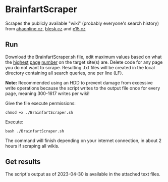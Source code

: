 # BrainfartScraper
Scrapes the publicly available "wiki" (probably everyone's search history) from [ahaonline.cz](https://wiki.ahaonline.cz/index,1,alp.html), [blesk.cz](https://wiki.blesk.cz/index,1,alp.html) and [e15.cz](https://wiki.e15.cz/index,1,alp.html)

## Run
Download the BrainfartScraper.sh file, edit maximum values based on what the [highest](https://wiki.ahaonline.cz/index,1617,alp.html) [page](https://wiki.blesk.cz/index,1048,alp.html) [number](https://wiki.e15.cz/index,300,alp.html) on the target site(s) are. Delete code for any page you do not want to scrape. Resulting .txt files will be created in the local directory containing all search queries, one per line (LF). 

**Note:** Recommended using an HDD to prevent damage from excessive write operations because the script writes to the output file once for every page, meaning 300-1617 writes per wiki!

Give the file execute permissions:

    chmod +x ./BrainfartScraper.sh
    
Execute:

    bash ./BrainfartScraper.sh

The command will finish depending on your internet connection, in about 2 hours if scraping all wikis.

## Get results
The script's output as of 2023-04-30 is available in the attached text files. 
